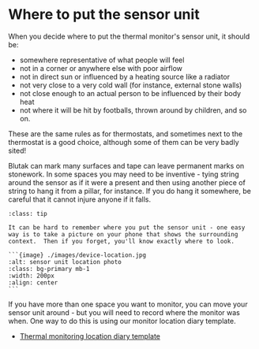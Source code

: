 # Where to put the sensor unit

When you decide where to put the thermal monitor's sensor unit, it should be:

- somewhere representative of what people will feel
- not in a corner or anywhere else with poor airflow
- not in direct sun or influenced by a heating source like a radiator
- not very close to a very cold wall (for instance, external stone walls)
- not close enough to an actual person to be influenced by their body heat
- not where it will be hit by footballs, thrown around by children, and so on.

These are the same rules as for thermostats, and sometimes next to the thermostat is a good choice, although some of them can be very badly sited!

Blutak can mark many surfaces and tape can leave permanent marks on stonework.  In some spaces you may need to be inventive - tying string around the sensor as if it were a present and then using another piece of string to hang it from a pillar, for instance.  If you do hang it somewhere, be careful that it cannot injure anyone if it falls.

````{admonition} Tip
:class: tip

It can be hard to remember where you put the sensor unit - one easy way is to take a picture on your phone that shows the surrounding context.  Then if you forget, you'll know exactly where to look.

```{image} ./images/device-location.jpg
:alt: sensor unit location photo
:class: bg-primary mb-1
:width: 200px
:align: center
```

````


If you have more than one space you want to monitor, you can move your sensor unit around - but you will need to record where the monitor was when.  One way to do this is using our monitor location diary template. 

- [Thermal monitoring location diary template](https://docs.google.com/spreadsheets/d/1Lb59luV7bnODQef9KC9vKmHjVDsIbQYyRfcX4VaVAA4/edit?usp=sharing)
